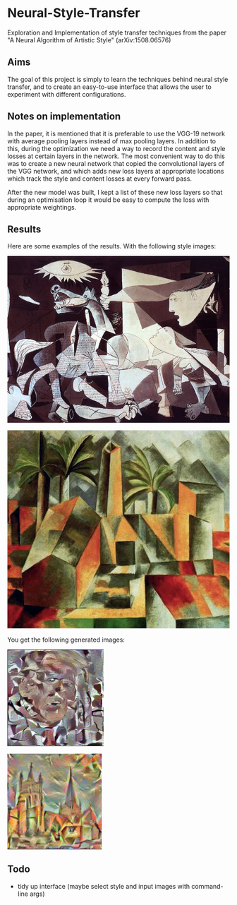 # Neural-Style-Transfer
Exploration and Implementation of style transfer techniques from the paper "A Neural Algorithm of Artistic Style" (arXiv:1508.06576)

## Aims

The goal of this project is simply to learn the techniques behind neural style transfer, and to create an easy-to-use interface that allows the user to experiment with different configurations. 

## Notes on implementation 

In the paper, it is mentioned that it is preferable to use the VGG-19 network with average pooling layers instead of max pooling layers. In addition to this, during the optimization we need a way to record the content and style losses at certain layers in the network. The most convenient way to do this was to create a new neural network that copied the convolutional layers of the VGG network, and which adds new loss layers at appropriate locations which track the style and content losses at every forward pass. 

After the new model was built, I kept a list of these new loss layers so that during an optimisation loop it would be easy to compute the loss with appropriate weightings. 

## Results

Here are some examples of the results. With the following style images:

![Style 1](input-images/guernica.jpg)

![Style 2](input-images/cubic.jpg)

You get the following generated images: 

![Picture of Trump in the style of "Guernica" by Picasso](results/trump-guernica.png)

![Picture of city with cubic style](results/city-cubic.png)

## Todo
* tidy up interface (maybe select style and input images with command-line args)
